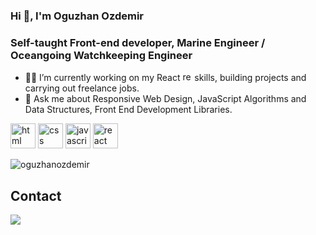 ### Hi 👋, I'm Oguzhan Ozdemir
### Self-taught Front-end developer, Marine Engineer / Oceangoing Watchkeeping Engineer


- 👨‍💻 I’m currently working on my React <img src="https://cdn.worldvectorlogo.com/logos/react-2.svg" alt="react" width="15" height="15"/> skills, building projects and carrying out freelance jobs.
- 💬 Ask me about Responsive Web Design, JavaScript Algorithms and Data Structures, Front End Development Libraries.

<p align="left"> 
   <img src="https://cdn.worldvectorlogo.com/logos/html-1.svg" alt="html" width="40" height="40"/>
   <img src="https://cdn.worldvectorlogo.com/logos/css-3.svg" alt="css" width="40" height="40"/>
   <img src="https://cdn.worldvectorlogo.com/logos/javascript-1.svg" alt="javascript" width="40" height="40"/>
   <img src="https://cdn.worldvectorlogo.com/logos/react-2.svg" alt="react" width="40" height="40"/>
</p>

<p align="left"> <img src="https://komarev.com/ghpvc/?username=oguzhanozdemir" alt="oguzhanozdemir" /> </p>

##  Contact
[![](https://img.shields.io/badge/linkedin-%2312100E.svg?&style=for-the-badge&logo=linkedin&logoColor=white)](https://www.linkedin.com/in/0zdemir0guzhan/)